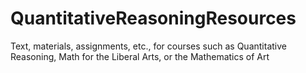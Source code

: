 # QuantitativeReasoningResources
Text, materials, assignments, etc., for courses such as Quantitative Reasoning, Math for the Liberal Arts, or the Mathematics of Art
